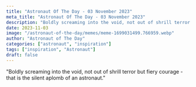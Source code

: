 ```yaml
---
title: "Astronaut Of The Day - 03 November 2023"
meta_title: "Astronaut Of The Day - 03 November 2023"
description: "Boldly screaming into the void, not out of shrill terror but fiery courage - that is the silent aplomb of an astronaut."
date: 2023-11-03
image: "/astronaut-of-the-day/memes/meme-1699031499.766959.webp"
author: "Astronaut of The Day"
categories: ["astronaut", "inspiration"]
tags: ["inspiration", "Astronaut"]
draft: false
---
```

"Boldly screaming into the void, not out of shrill terror but fiery courage - that is the silent aplomb of an astronaut."
        